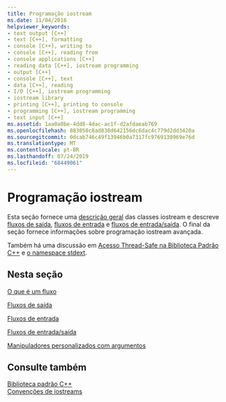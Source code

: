 ```yaml
---
title: Programação iostream
ms.date: 11/04/2016
helpviewer_keywords:
- text output [C++]
- text [C++], formatting
- console [C++], writing to
- console [C++], reading from
- console applications [C++]
- reading data [C++], iostream programming
- output [C++]
- console [C++], text
- data [C++], reading
- I/O [C++], iostream programming
- iostream library
- printing [C++], printing to console
- programming [C++], iostream programming
- text input [C++]
ms.assetid: 1aa0a0be-4dd8-4dac-ac1f-d2afdaeab769
ms.openlocfilehash: 883050c8ad838d642156dc6dac4c779d2dd3420a
ms.sourcegitcommit: 0dcab746c49f13946b0a7317fc9769130969e76d
ms.translationtype: MT
ms.contentlocale: pt-BR
ms.lasthandoff: 07/24/2019
ms.locfileid: "68449061"
---
```

# <a name="iostream-programming"></a>Programação iostream

Esta seção fornece uma [descrição geral](../standard-library/what-a-stream-is.md) das classes iostream e descreve [fluxos de saída](../standard-library/output-streams.md), [fluxos de entrada](../standard-library/input-streams.md) e [fluxos de entrada/saída](../standard-library/input-output-streams.md). O final da seção fornece informações sobre programação iostream avançada.

Também há uma discussão em [Acesso Thread-Safe na Biblioteca Padrão C++](../standard-library/thread-safety-in-the-cpp-standard-library.md) e [o namespace stdext](../standard-library/stdext-namespace.md).

## <a name="in-this-section"></a>Nesta seção

[O que é um fluxo](../standard-library/what-a-stream-is.md)

[Fluxos de saída](../standard-library/output-streams.md)

[Fluxos de entrada](../standard-library/input-streams.md)

[Fluxos de entrada/saída](../standard-library/input-output-streams.md)

[Manipuladores personalizados com argumentos](../standard-library/custom-manipulators-with-arguments.md)

## <a name="see-also"></a>Consulte também

[Biblioteca padrão C++](../standard-library/cpp-standard-library-reference.md)\
[Convenções de iostreams](../standard-library/iostreams-conventions.md)

